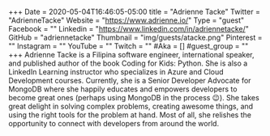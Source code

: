 +++
Date = 2020-05-04T16:46:05-05:00
title = "Adrienne Tacke"
Twitter = "AdrienneTacke"
Website = "https://www.adrienne.io/"
Type = "guest"
Facebook = ""
Linkedin = "https://www.linkedin.com/in/adriennetacke/"
GitHub = "adriennetacke"
Thumbnail = "img/guests/atacke.png"
Pinterest = ""
Instagram = ""
YouTube = ""
Twitch = ""
#Aka = []
#guest_group = ""
+++
Adrienne Tacke is a Filipina software engineer, international speaker, and published author of the book Coding for Kids: Python. She is also a LinkedIn Learning instructor who specializes in Azure and Cloud Development courses. Currently, she is a Senior Developer Advocate for MongoDB where she happily educates and empowers developers to become great ones (perhaps using MongoDB in the process 😉). She takes great delight in solving complex problems, creating awesome things, and using the right tools for the problem at hand. Most of all, she relishes the opportunity to connect with developers from around the world.
